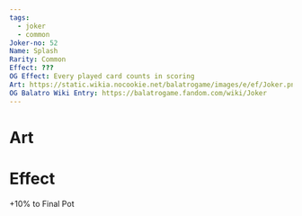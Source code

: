 ```yaml
---
tags:
  - joker
  - common
Joker-no: 52
Name: Splash
Rarity: Common
Effect: ???
OG Effect: Every played card counts in scoring
Art: https://static.wikia.nocookie.net/balatrogame/images/e/ef/Joker.png/revision/latest?cb=20230925003651
OG Balatro Wiki Entry: https://balatrogame.fandom.com/wiki/Joker
---
```

# Art
# Effect
+10% to Final Pot